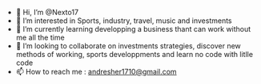 - 👋 Hi, I’m @Nexto17
- 👀 I’m interested in Sports, industry, travel, music and investments
- 🌱 I’m currently learning developping a business thant can work without me all the time 
- 💞️ I’m looking to collaborate on investments strategies, discover new methods of working, sports developpments and learn no code with litlle code 
- 📫 How to reach me : andresher1710@gmail.com

<!---
Nexto17/Nexto17 is a ✨ special ✨ repository because its `README.md` (this file) appears on your GitHub profile.
You can click the Preview link to take a look at your changes.
--->
